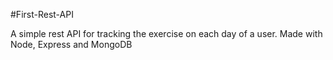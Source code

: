 #First-Rest-API

A simple rest API for tracking the exercise on each day of a user.
Made with Node, Express and MongoDB
